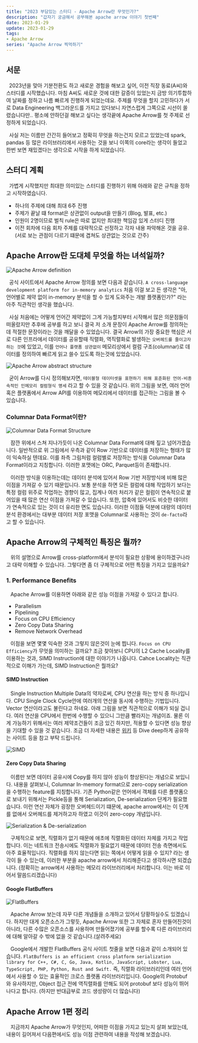 ```yaml
---
title: "2023 부담있는 스터디 - Apache Arrow란 무엇인가?"
description: "갑자기 궁금해서 공부해본 apache arrow 이야기 첫번째"
date: 2023-01-29
update: 2023-01-29
tags:
- Apache Arrow
series: "Apache Arrow 찍먹하기"
---
```


## 서문
&nbsp;&nbsp;2023년을 맞아 기분전환도 하고 새로운 경험을 해보고 싶어, 이전 직장 동료(A씨)와 스터디를 시작했습니다. 마침 A씨도 새로운 것에 대한 갈증이 있었는지 금방 의기투합하여 날짜를 정하고 나름 빠르게 진행하게 되었는데요. 주제를 무엇을 할지 고민하다가 서로 Data Engineering 백그라운드를 가지고 있다보니 자연스럽게 그쪽으로 시선이 쏠렸습니다만.. 평소에 안하던걸 해보고 싶다는 생각끝에 Apache Arrow를 첫 주제로 선정하게 되었습니다.

&nbsp;&nbsp;사실 저는 이름만 간간히 들어보고 정확히 무엇을 하는건지 모르고 있었는데 spark, pandas 등 많은 라이브러리에서 사용하는 것을 보니 이쪽의 core라는 생각이 들었고 한번 보면 재밌겠다는 생각으로 시작을 하게 되었습니다. 
  
## 스터디 계획
&nbsp;&nbsp;가볍게 시작했지만 최대한 의미있는 스터디를 진행하기 위해 아래와 같은 규칙을 정하고 시작하였습니다.
  - 하나의 주제에 대해 최대 6주 진행
  - 주제가 끝날 떄 format은 상관없이 output을 만들기 (Blog, 발표, etc.)
  - 인원이 2명이므로 벌칙 rule은 따로 없지만 최대한 책임감 있게 스터디 진행
  - 이전 회차에 다음 회차 주제를 대략적으로 선정하고 각자 내용 파악해온 것을 공유. (서로 보는 관점이 다르기 떄문에 겹쳐도 상관없는 것으로 간주)

## Apache Arrow란 도대체 무엇을 하는 녀석일까?
![Apache Arrow definition](./apache-arrow-logo.png)

&nbsp;&nbsp;공식 사이트에서 Apache Arrow 정의를 보면 다음과 같습니다. `A cross-language development platform for in-memory analytics` 처음 이걸 보고 든 생각은 "아, 언어별로 제약 없이 in-memory 분석을 할 수 있게 도와주는 개발 플랫폼인가?" 라는 아주 직관적인 생각을 했습니다. 

&nbsp;&nbsp;사실 처음에는 어떻게 언어간 제약없이 그게 가능할지부터 시작해서 많은 의문점들이 떠올랐지만 추후에 공부를 하고 보니 결국 저 소개 문장이 Apache Arrow를 정의하는데 적절한 문장이라는 것을 깨달을 수 있었습니다. 결국 Arrow의 가장 중요한 핵심은 서로 다른 인프라에서 데이터를 공유할때 직렬화, 역직렬화로 발생하는 `오버헤드를 줄이고자 하는 것`에 있었고, 이를 `언어나 플랫폼 상관없이` 메모리상에서 컬럼 구조(columnar)로 데이터를 정의하여 빠르게 읽고 쓸수 있도록 하는것에 있었습니다. 

![Apache Arrow abstract structure](./arrow-abstract-structure.png)

&nbsp;&nbsp;굳이 Arrow를 다시 정의해보자면, `테이블형 데이터셋을 표현하기 위해 표준화된 언어-비종속적인 인메모리 컬럼형식 명세` 라고 할 수 있을 것 같습니다. 위의 그림을 보면, 여러 언어 혹은 플랫폼에서 Arrow API를 이용하여 메모리에서 데이터를 접근하는 그림을 볼 수 있습니다. 

### Columnar Data Format이란? 

![Columnar Data Format Structure](./arrow-columnar-data-format.png)

&nbsp;&nbsp; 잠깐 위에서 스쳐 지나가듯이 나온 Columnar Data Format에 대해 짚고 넘어가겠습니다. 일반적으로 위 그림에서 우측과 같이 Row 기반으로 데이터를 저장하는 형태가 많이 익숙하실 텐데요. 이를 좌측 그림처럼 컬럼별로 저장하는 방식을 Columnar Data Format이라고 지칭합니다. 이러한 포맷에는 ORC, Parquet등이 존재합니다. 

&nbsp;&nbsp; 이러한 방식을 이용하는데는 데이터 분석에 있어서 Row 기반 저장방식에 비해 많은 이점을 가져갈 수 있기 때문입니다. 보통 분석을 하면 모든 컬럼에 대해 작업하기 보다는 특정 컬럼 위주로 작업하는 경향이 많고, 집계나 여러 처리가 같은 컬럼이 연속적으로 붙어있을 때 많은 연산 이점을 가져갈 수 있습니다. 또한, 압축에 있어서도 비슷한 데이터가 연속적으로 있는 것이 더 유리한 면도 있습니다. 이러한 이점들 덕분에 대량의 데이터 분석 환경에서는 대부분 데이터 저장 포맷을 Columnar로 사용하는 것이 `de-facto`라고 할 수 있습니다.

## Apache Arrow의 구체적인 특징은 뭘까?

&nbsp;&nbsp; 위의 설명으로 Arrow를 cross-platform에서 분석이 필요한 상황에 용이하겠구나라고 대략 이해할 수 있습니다. 그렇다면 좀 더 구체적으로 어떤 특징을 가지고 있을까요?  

### 1. Performance Benefits

&nbsp;&nbsp; Apache Arrow를 이용하면 아래와 같은 성능 이점을 가져갈 수 있다고 합니다.

- Parallelism
- Pipelining
- Focus on CPU Efficiency
- Zero Copy Data Sharing
- Remove Network Overhead

&nbsp;&nbsp; 이점을 보면 몇몇 익숙한 것과 그렇지 않은것이 눈에 띕니다. `Focus on CPU Efficiency`가 무엇을 의미하는 걸까요? 조금 찾아보니 CPU의 L2 Cache Locality를 이용하는 것과, SIMD Instruction에 대한 이야기가 나옵니다. Cahce Locality는 직관적으로 이해가 가는데, SIMD Instruction은 뭘까요? 

#### SIMD Instruction

&nbsp;&nbsp; Single Instruction Multiple Data의 약자로써, CPU 연산을 하는 방식 중 하나입니다. CPU Single Clock Cycle안에 여러개의 연산을 동시에 수행하는 기법입니다. Vector 연산이라고도 불린다고 하네요. 아래 그림을 보면 직관적으로 이해가 되실 겁니다. 여러 연산을 CPU에서 한번에 수행할 수 있으니 그만큼 빨라지는 개념이죠. 물론 이게 가능하기 위해서는 여러 제약조건들이 조금 있긴 하지만, 적용할 수 있다면 성능 향상을 기대할 수 있을 것 같습니다. 조금 더 자세한 내용은 [위키](https://en.wikipedia.org/wiki/Single_instruction,_multiple_data) 등 Dive deep하게 공유하는 사이트 등을 참고 부탁 드립니다. 

![SIMD](./SIMD.png)

#### Zero Copy Data Sharing

&nbsp;&nbsp; 이름만 보면 데이터 공유시에 Copy를 하지 않아 성능이 향상된다는 개념으로 보입니다. 내용을 살펴보니, Columnar In-memory format으로 zero-copy serialization을 수행하는 feature를 지칭합니다. 기존 Python같은 언어에서 객체를 다른 플랫폼으로 보내기 위해서는 Pickle등을 통해 Serialization, De-serialization 단계가 필요했습니다. 이런 연산 자체가 굉장한 오버헤드이기 떄문에, apache arrow에서는 이 단계를 없애서 오버헤드를 제거하고자 하였고 이것이 zero-copy 개념입니다.

![Serialization & De-serialization](./serialization.png)

&nbsp;&nbsp; 구체적으로 보면, 직렬화가 없기 때문에 애초에 직렬화된 데이터 자체를 가지고 작업합니다. 이는 네트워크 전송시에도 직렬화가 필요없기 때문에 데이터 전송 측면에서도 아주 효율적입니다. 직렬화를 하지 않는다면 읽는 쪽에서 어떻게 읽을 수 있지? 라는 생각이 들 수 있는데, 이러한 부분을 apache arrow에서 처리해준다고 생각하시면 되겠습니다. (정확히는 arrow에서 사용하는 메모리 라이브러리에서 처리합니다. 이는 바로 이어서 말씀드리겠습니다)

#### Google FlatBuffers

![FlatBuffers](./flatbuffers.png)

&nbsp;&nbsp; Apache Arrow 보는데 자꾸 다른 개념들을 소개하고 있어서 당황하실수도 있겠습니다. 하지만 대게 오픈소스가 그렇듯, Apache Arrow 또한 그 자체로 혼자 만들어진것이 아니라, 다른 수많은 오픈소스를 사용하며 만들어졌기에 공부를 할수록 다른 라이브러리에 대해 알아갈 수 밖에 없을 것 같습니다.(살려주세요)

&nbsp;&nbsp; Google에서 개발한 FlatBuffers 공식 사이트 첫줄을 보면 다음과 같이 소개되어 있습니다. `FlatBuffers is an efficient cross platform serialization library for C++, C#, C, Go, Java, Kotlin, JavaScript, Lobster, Lua, TypeScript, PHP, Python, Rust and Swift.` 즉, 직렬화 라이브러리인데 여러 언어에서 사용할 수 있는 효율적인 크로스 플랫폼 라이브러리입니다. Google의 Protobuf와 유사하지만, Object 접근 전에 역직렬화를 안해도 되어 protobuf 보다 성능이 뛰어나다고 합니다. (하지만 반대급부로 코드 생성량이 더 많습니다)

## Apache Arrow 1편 정리
&nbsp;&nbsp; 지금까지 Apache Arrow가 무엇인지, 어떠한 이점을 가지고 있는지 살펴 보았는데, 내용이 길어져서 다음편에서도 성능 이점 관련하여 내용을 작성해 보겠습니다.
